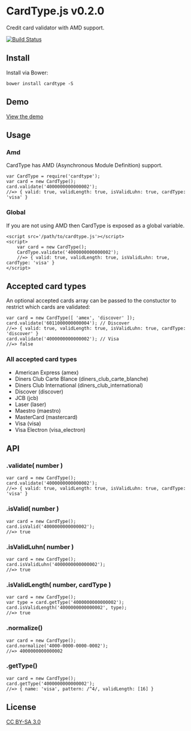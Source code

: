 # CardType.js v0.2.0

Credit card validator with AMD support.

[![Build Status](https://travis-ci.org/davidrapson/cardtype.svg?branch=master)](https://travis-ci.org/davidrapson/cardtype)

## Install

Install via Bower:

````
bower install cardtype -S
````
## Demo

[View the demo](http://davidrapson.co.uk/cardtype/demo/)

## Usage

### Amd

CardType has AMD (Asynchronous Module Definition) support.

````
var CardType = require('cardtype');
var card = new CardType();
card.validate('4000000000000002');
//=> { valid: true, validLength: true, isValidLuhn: true, cardType: 'visa' }
````

### Global

If you are not using AMD then CardType is exposed as a global variable.

````
<script src='/path/to/cardtype.js'></script>
<script>
    var card = new CardType();
    CardType.validate('4000000000000002');
    //=> { valid: true, validLength: true, isValidLuhn: true, cardType: 'visa' }
</script>
````

## Accepted card types

An optional accepted cards array can be passed to the constuctor to restrict which cards are validated:

````
var card = new CardType([ 'amex', 'discover' ]);
card.validate('6011000000000004'); // Discover
//=> { valid: true, validLength: true, isValidLuhn: true, cardType: 'discover' }
card.validate('4000000000000002'); // Visa
//=> false
````

### All accepted card types

* American Express (amex)
* Diners Club Carte Blance (diners_club_carte_blanche)
* Diners Club International (diners_club_international)
* Discover (discover)
* JCB (jcb)
* Laser (laser)
* Maestro (maestro)
* MasterCard (mastercard)
* Visa (visa)
* Visa Electron (visa_electron)

## API

### .validate( number )

````
var card = new CardType();
card.validate('4000000000000002');
//=> { valid: true, validLength: true, isValidLuhn: true, cardType: 'visa' }
````

### .isValid( number )

````
var card = new CardType();
card.isValid('4000000000000002');
//=> true
````

### .isValidLuhn( number )

````
var card = new CardType();
card.isValidLuhn('4000000000000002');
//=> true
````

### .isValidLength( number, cardType )

````
var card = new CardType();
var type = card.getType('4000000000000002');
card.isValidLength('4000000000000002', type);
//=> true
````

### .normalize()

````
var card = new CardType();
card.normalize('4000-0000-0000-0002');
//=> 4000000000000002
````

### .getType()

````
var card = new CardType();
card.getType('4000000000000002');
//=> { name: 'visa', pattern: /^4/, validLength: [16] }
````

## License

[CC BY-SA 3.0](https://creativecommons.org/licenses/by-sa/3.0/)
